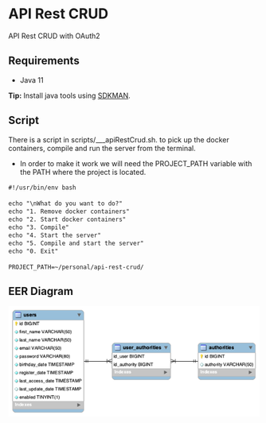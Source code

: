 # API Rest CRUD

API Rest CRUD with OAuth2

## Requirements

- Java 11

**Tip:** Install java tools using [SDKMAN](https://sdkman.io).

## Script
There is a script in scripts/___apiRestCrud.sh. to pick up the docker containers, compile and run the server from the terminal. 
- In order to make it work we will need the PROJECT_PATH variable with the PATH where the project is located.
```shell
#!/usr/bin/env bash

echo "\nWhat do you want to do?"
echo "1. Remove docker containers"
echo "2. Start docker containers"
echo "3. Compile"
echo "4. Start the server"
echo "5. Compile and start the server"
echo "0. Exit"

PROJECT_PATH=~/personal/api-rest-crud/
```

## EER Diagram
 ![EER Diagram](database/EER-Diagram.png)